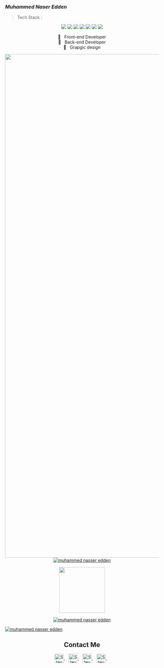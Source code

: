 ### ***Muhammed Naser Edden***

> Tech Stack :
<p align="center">
     <img src="https://img.shields.io/badge/-HTML-orange">
     <img src="https://img.shields.io/badge/-CSS-blue">
     <img src="https://img.shields.io/badge/-SASS-CD6799">
     <img src="https://img.shields.io/badge/-JavaScript-yellow" />
     <img src="https://img.shields.io/badge/-Bootstrap-blueviolet" />
     <img src="https://img.shields.io/badge/-Wordpress-lightgrey" />
     <img src="https://img.shields.io/badge/-PHP-blue" />
</p>
<p align="center">
     👑 &nbsp; Front-end Developer<br>
     👑 &nbsp; Back-end Developer<br>
     👑 &nbsp; Grapgic design<br>
</p>
<p align="center">
     <a href="https://github.com/mhamdNaser/github-readme-streak-stats">
        <img height="1650em" src="https://github-readme-stats.vercel.app/api?username=mhamdNaser&include_all_commits=true"/>
    </a>
    <a href="https://github.com/mhamdNaser/github-readme-stats">
        <img alt="muhammed nasser edden" src="https://github-readme-stats.vercel.app/api/top-langs/?username=mhamdNaser&layout=compact" /></a>
    </a>
</p>
<p align="center">
    <a href="https://github.com/mhamdNaser/github-readme-streak-stats">
        <img height="150em" src="https://github-readme-stats.vercel.app/api?username=mhamdNaser&include_all_commits=true"/>
    </a>
</p>
<p align="center">
    <a href="https://github.com/mhamdNaser/github-readme-streak-stats">
        <img title="🔥 Get streak stats for your profile at git.io/streak-stats" alt="muhammed nasser edden" src="https://github-readme-streak-stats.herokuapp.com/?user=mhamdNaser&theme=black-ice&hide_border=true&stroke=0000&background=060A0CD0"/>
    </a>
</p>

<a href="https://github.com/mhamdNaser/github-readme-activity-graph">
     <img title="🔥 Get streak stats for your profile at git.io/streak-stats" alt="muhammed nasser edden" src="https://github-readme-activity-graph.cyclic.app/graph?username=mhamdNaser&bg_color=ffffff&color=e5e1e5&line=6699b2&point=000000&area=true&hide_border=true)"/>
     </a>

<div align="center">
     <h2><b>Contact Me</b></h2>
     <a href="https://www.facebook.com/N21.muhammed/" >
          <img align="center" alt="Steve Kane | Gmail" width="30em" src="https://cdn1.iconfinder.com/data/icons/social-media-2285/512/Colored_Facebook3_svg-512.png" />
     </a> &nbsp;&nbsp;
     <a href="https://www.linkedin.com/in/muhammed-naser-edden/" >
          <img align="center" alt="Steve Kane | Skype" width="30em" src="https://cdn2.iconfinder.com/data/icons/social-media-2285/512/1_Linkedin_unofficial_colored_svg-512.png" />
     </a> &nbsp;&nbsp;
     <a href="https://www.instagram.com/n21_muhammed/">
          <img align="center" alt="Steve Kane | Telegram" width="30em" src="https://cdn2.iconfinder.com/data/icons/social-media-2285/512/1_Instagram_colored_svg_1-512.png" />
     </a> &nbsp;&nbsp;
     <a href="https://twitter.com/MhamdNaserEdden" >
          <img align="center" alt="Steve Kane | Discord" width="30em" src="https://cdn2.iconfinder.com/data/icons/social-media-2285/512/1_Twitter3_colored_svg-512.png" />
     </a> &nbsp;&nbsp;
     
</div>


